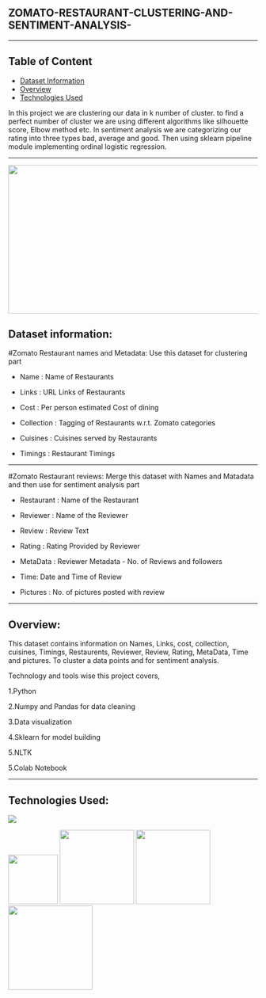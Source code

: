 ## ZOMATO-RESTAURANT-CLUSTERING-AND-SENTIMENT-ANALYSIS-

--------------------------------------------

## Table of Content

  * [Dataset Information](#dataset-information)
  * [Overview](#overview)
  * [Technologies Used](#technologies-used)


In this project we are clustering our data in k number of cluster. to find a perfect number of cluster we are using different algorithms like silhouette score, Elbow method etc. In sentiment analysis we are categorizing our rating into three types bad, average and good. Then using sklearn pipeline module implementing ordinal logistic regression.

---------------------------------------------------------------------------------------------------------------------------------------------------------------------------------
<img target="_blank" src="https://149695847.v2.pressablecdn.com/wp-content/uploads/2021/08/Zomato-Machine-Learning-1.jpg" width=1000; height=300>

## Dataset information:

#Zomato Restaurant names and Metadata:
Use this dataset for clustering part

* Name : Name of Restaurants

* Links : URL Links of Restaurants

* Cost : Per person estimated Cost of dining

* Collection : Tagging of Restaurants w.r.t. Zomato categories

* Cuisines : Cuisines served by Restaurants

* Timings : Restaurant Timings

--------------------------------------------------------------------------------------------

#Zomato Restaurant reviews:
Merge this dataset with Names and Matadata and then use for sentiment analysis part

* Restaurant : Name of the Restaurant

* Reviewer : Name of the Reviewer

* Review : Review Text

* Rating : Rating Provided by Reviewer

* MetaData : Reviewer Metadata - No. of Reviews and followers

* Time: Date and Time of Review

* Pictures : No. of pictures posted with review

--------------------------------------------------------------------------------------------

## Overview:

This dataset contains information on Names, Links, cost, collection, cuisines, Timings, Restaurents, Reviewer, Review, Rating, MetaData, Time and pictures. To cluster a data points and for sentiment analysis. 

Technology and tools wise this project covers,

1.Python

2.Numpy and Pandas for data cleaning

3.Data visualization

4.Sklearn for model building

5.NLTK

5.Colab Notebook

--------------------------------

## Technologies Used:

![](https://forthebadge.com/images/badges/made-with-python.svg)

[<img target="_blank" src="https://user-images.githubusercontent.com/32620288/139657460-40ef4562-76bd-43f5-bbca-47b6bd29863e.png" width=100>](https://numpy.org)    [<img target="_blank" src="https://upload.wikimedia.org/wikipedia/commons/thumb/e/ed/Pandas_logo.svg/450px-Pandas_logo.svg.png" width=150>](https://pandas.pydata.org)  [<img target="_blank" src="https://seaborn.pydata.org/_static/logo-wide-lightbg.svg" width=150>](https://seaborn.pydata.org) [<img target="_blank" src="https://matplotlib.org/_static/logo2_compressed.svg" width=170>](https://matplotlib.org)   
